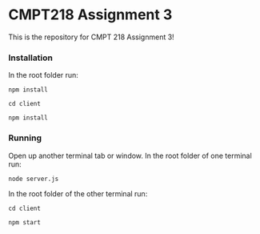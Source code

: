 # CMPT218 Assignment 3

This is the repository for CMPT 218 Assignment 3!

### Installation

In the root folder run: 
```
npm install
```
```
cd client
```
```
npm install
```

### Running

Open up another terminal tab or window. In the root folder of one terminal run:
```
node server.js
```
In the root folder of the other terminal run:
```
cd client
```
```
npm start
```
